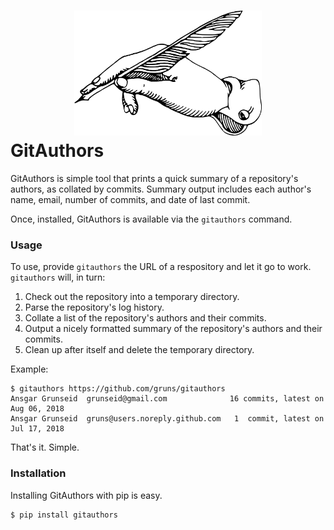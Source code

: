 <h1>
  <div align="center">
    <img src="logo.svg" width="300px" height="200px" alt="GitAuthors">
  </div>
  GitAuthors
</h1>


GitAuthors is simple tool that prints a quick summary of a repository's authors,
as collated by commits. Summary output includes each author's name, email,
number of commits, and date of last commit.

Once, installed, GitAuthors is available via the `gitauthors` command.


### Usage

To use, provide `gitauthors` the URL of a respository and let it go to
work. `gitauthors` will, in turn:

  1. Check out the repository into a temporary directory.
  2. Parse the repository's log history.
  3. Collate a list of the repository's authors and their commits.
  4. Output a nicely formatted summary of the repository's authors and their
     commits.
  5. Clean up after itself and delete the temporary directory.

Example:

```
$ gitauthors https://github.com/gruns/gitauthors
Ansgar Grunseid  grunseid@gmail.com              16 commits, latest on Aug 06, 2018
Ansgar Grunseid  gruns@users.noreply.github.com   1  commit, latest on Jul 17, 2018
```

That's it. Simple.


### Installation

Installing GitAuthors with pip is easy.

```
$ pip install gitauthors
```